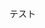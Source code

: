<!--
title:   GitHub Copilot 導入後のはじめの一歩
tags:    GitHub
id:      f670671927cbf01f6e24
private: false
-->


テスト